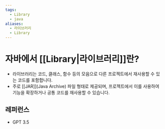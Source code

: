 ```yaml
---
tags:
  - Library
  - java
aliases:
  - 라이브러리
  - Library
---
```

# 자바에서 [[Library|라이브러리]]란?
-  라이브러리는 코드, 클래스, 함수 등의 모음으로 다른 프로젝트에서 재사용할 수 있는 코드를 포함합니다.
- 주로 [[JAR]](Java Archive) 파일 형태로 제공되며, 프로젝트에서 이를 사용하여 기능을 확장하거나 공통 코드를 재사용할 수 있습니다.


## 레퍼런스 
- GPT 3.5
